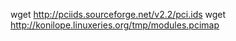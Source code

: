 
wget http://pciids.sourceforge.net/v2.2/pci.ids
wget http://konilope.linuxeries.org/tmp/modules.pcimap
